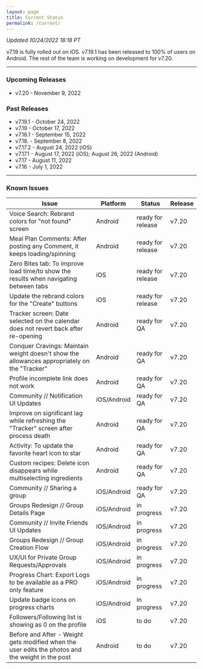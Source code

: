 ```yaml
---
layout: page
title: Current Status
permalink: /current/
---
```


_Updated 10/24/2022 18:18 PT_

v7.19 is fully rolled out on iOS. v7.19.1 has been released to 100% of users on Android. The rest of the team is working on development for v7.20.

***

### Upcoming Releases
- v7.20   - November 9, 2022
 
### Past Releases
- v7.19.1 - October 24, 2022
- v7.19   - October 17, 2022
- v7.18.1 - September 15, 2022
- v7.18.  - September 8, 2022
- v7.17.2 - August 24, 2022 (iOS)
- v7.17.1 - August 17, 2022 (iOS); August 26, 2022 (Android)
- v7.17   - August 11, 2022
- v7.16   - July 1, 2022

***

### Known Issues

|Issue                          |Platform   | Status    | Release           |
| ---                           | ---       | ---       | ---               |
|Voice Search: Rebrand colors for "not found" screen|Android |ready for release| v7.20|
|Meal Plan Comments: After posting any Comment, it keeps loading/spinning |Android |ready for release| v7.20|
|Zero Bites tab: To improve load time/to show the results when navigating between tabs |iOS |ready for release| v7.20|
|Update the rebrand colors for the "Create" buttons |iOS |ready for release| v7.20|
|Tracker screen: Date selected on the calendar does not revert back after re-opening|Android |ready for QA| v7.20|
|Conquer Cravings: Maintain weight doesn't show the allowances appropriately on the "Tracker"|Android |ready for QA| v7.20|
|Profile incomplete link does not work |Android |ready for QA| v7.20|
|Community // Notification UI Updates|iOS/Android |ready for QA| v7.20|
|Improve on significant lag while refreshing the "Tracker" screen after process death |Android |ready for QA| v7.20|
|Activity: To update the favorite heart icon to star |Android |ready for QA| v7.20|
|Custom recipes: Delete icon disappears while multiselecting ingredients |Android |ready for QA| v7.20|
|Community // Sharing a group|iOS/Android |ready for QA| v7.20|
|Groups Redesign // Group Details Page|iOS/Android |in progress| v7.20|
|Community // Invite Friends UI Updates|iOS/Android |in progress| v7.20|
|Groups Redesign // Group Creation Flow|iOS/Android |in progress| v7.20|
|UX/UI for Private Group Requests/Approvals|iOS/Android |in progress | v7.20|
|Progress Chart: Export Logs to be available as a PRO only feature| iOS/Android |in progress| v7.20|
|Update badge icons on progress charts |iOS/Android |in progress| v7.20|
|Followers/Following list is showing as 0 on the profile |iOS |to do| v7.20|
|Before and After - Weight gets modified when the user edits the photos and the weight in the post |Android |to do| v7.20|
